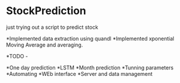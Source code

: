 # StockPrediction
just trying out a script to predict stock

*Implemented data extraction using quandl
*Implemented xponential Moving Average and averaging.


*TODO - 

*One day prediction
*LSTM
*Month prediction
*Tunning parameters
*Automating
*WEb interface
*Server and data management
